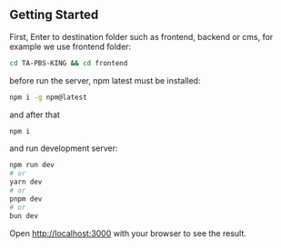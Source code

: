 ## Getting Started

First, Enter to destination folder such as frontend, backend or cms, for example we use frontend folder:
```bash
cd TA-PBS-KING && cd frontend
```
before run the server, npm latest must be installed:
```bash
npm i -g npm@latest
```
and after that
```bash
npm i
```
and  run development server:

```bash
npm run dev
# or
yarn dev
# or
pnpm dev
# or
bun dev
```

Open [http://localhost:3000](http://localhost:3000) with your browser to see the result.
